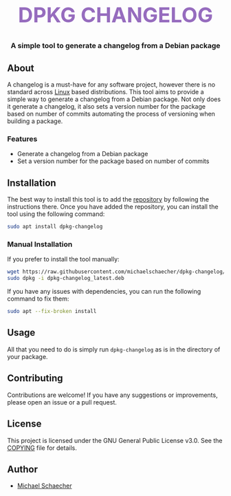 <div align="center">
  <h1
    style="font-size: 3rem; font-weight: bold; color: rgb(150, 108, 190);"
    >
    DPKG CHANGELOG
  </h1>
  <h3>
    A simple tool to generate a changelog from a Debian package
  </h3>
</div>

## About

A changelog is a must-have for any software project, however there is no standard across [Linux](https://kernel.org) based distributions. This tool aims to provide a simple way to generate a changelog from a Debian package. Not only does it generate a changelog, it also sets a version number for the package based on number of commits automating the process of versioning when building a package.

### Features

- Generate a changelog from a Debian package
- Set a version number for the package based on number of commits

## Installation

The best way to install this tool is to add the [repository](https://michaelschaecher.github.io/mls/) by following the instructions there. Once you have added the repository, you can install the tool using the following command:

```bash
sudo apt install dpkg-changelog
```

### Manual Installation

If you prefer to install the tool manually:

```bash
wget https://raw.githubusercontent.com/michaelschaecher/dpkg-changelog/main/dpkg-changelog_latest.deb
sudo dpkg -i dpkg-changelog_latest.deb
```

If you have any issues with dependencies, you can run the following command to fix them:

```bash
sudo apt --fix-broken install
```

## Usage

All that you need to do is simply run `dpkg-changelog` as is in the directory of your package.

## Contributing

Contributions are welcome! If you have any suggestions or improvements, please open an issue or a pull request.

## License

This project is licensed under the GNU General Public License v3.0. See the [COPYING](COPYING) file for details.

## Author

- [Michael Schaecher](https://github.com/MichaelSchaecher)
